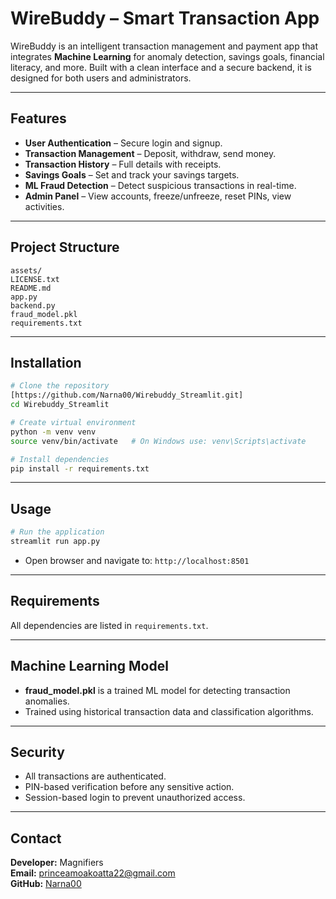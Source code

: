 # WireBuddy – Smart Transaction App

WireBuddy is an intelligent transaction management and payment app that integrates **Machine Learning** for anomaly detection, savings goals, financial literacy, and more. Built with a clean interface and a secure backend, it is designed for both users and administrators.

---

## Features
- **User Authentication** – Secure login and signup.
- **Transaction Management** – Deposit, withdraw, send money.
- **Transaction History** – Full details with receipts.
- **Savings Goals** – Set and track your savings targets.
- **ML Fraud Detection** – Detect suspicious transactions in real-time.
- **Admin Panel** – View accounts, freeze/unfreeze, reset PINs, view activities.

---

## Project Structure
```
assets/
LICENSE.txt
README.md
app.py
backend.py
fraud_model.pkl
requirements.txt
```

---

## Installation

```bash
# Clone the repository
[https://github.com/Narna00/Wirebuddy_Streamlit.git]
cd Wirebuddy_Streamlit

# Create virtual environment
python -m venv venv
source venv/bin/activate   # On Windows use: venv\Scripts\activate

# Install dependencies
pip install -r requirements.txt
```

---

## Usage

```bash
# Run the application
streamlit run app.py
```

- Open browser and navigate to: `http://localhost:8501`

---

## Requirements
All dependencies are listed in `requirements.txt`.

---

## Machine Learning Model
- **fraud_model.pkl** is a trained ML model for detecting transaction anomalies.
- Trained using historical transaction data and classification algorithms.

---

## Security
- All transactions are authenticated.
- PIN-based verification before any sensitive action.
- Session-based login to prevent unauthorized access.

---

## Contact
**Developer:** Magnifiers  
**Email:** princeamoakoatta22@gmail.com  
**GitHub:** [Narna00](https://github.com/Narna00)
